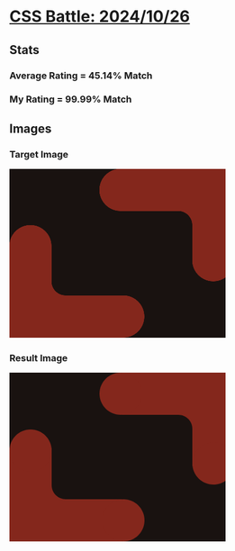 # [CSS Battle: 2024/10/26](https://cssbattle.dev/play/QC3obmsXgIyidQHq1f5O)

## Stats

### Average Rating = 45.14% Match

### My Rating = 99.99% Match

## Images

### Target Image

![](./images/target.png)

### Result Image

![](./images/result.png)
